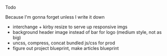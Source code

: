 Todo

Because I'm gonna forget unless I write it down

- interchange + kirby resize to serve up responsive imgs
- background header image instead of bar for logo (medium style, not as big)
- uncss, compress, concat bundled js/css for prod
- figure out project blueprint, make articles blueprint
